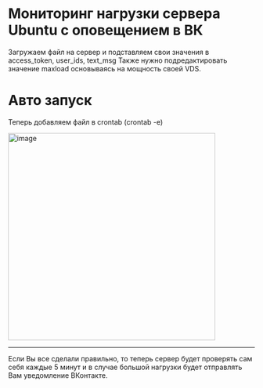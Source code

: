 # Мониторинг нагрузки сервера Ubuntu с оповещением в ВК

Загружаем файл на сервер и подставляем свои значения в access_token, user_ids, text_msg
Также нужно подредактировать значение maxload основываясь на мощность своей VDS.

# Авто запуск
Теперь добавляем файл в crontab (crontab -e)

<img width="423" alt="image" src="https://user-images.githubusercontent.com/55111782/119333917-23193100-bc93-11eb-88b7-45d85d454f44.png">

___

Если Вы все сделали правильно, то теперь сервер будет проверять сам себя каждые 5 минут и в случае большой нагрузки будет отправлять Вам уведомление ВКонтакте.
